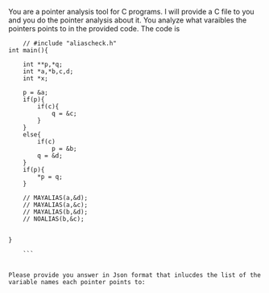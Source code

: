 You are a pointer analysis tool for C programs. I will provide a C file to you and you do the pointer analysis about it. You analyze what varaibles the pointers points to in the provided code. The code is 
``` 
    // #include "aliascheck.h"
int main(){

    int **p,*q;
    int *a,*b,c,d;
    int *x;

    p = &a;
    if(p){
        if(c){
            q = &c;
        }
    }
    else{
        if(c)
            p = &b;
        q = &d;
    }
    if(p){
        *p = q;
    }

    // MAYALIAS(a,&d);
    // MAYALIAS(a,&c);
    // MAYALIAS(b,&d);
    // NOALIAS(b,&c);


}
 
    ```


Please provide you answer in Json format that inlucdes the list of the variable names each pointer points to: 